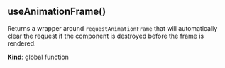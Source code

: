 <a name="useAnimationFrame"></a>

## useAnimationFrame()
Returns a wrapper around `requestAnimationFrame` that will
automatically clear the request if the component
is destroyed before the frame is rendered.

**Kind**: global function  
